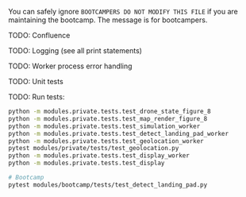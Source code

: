 
You can safely ignore `BOOTCAMPERS DO NOT MODIFY THIS FILE` if you are maintaining the bootcamp. The message is for bootcampers.

TODO: Confluence

TODO: Logging (see all print statements)

TODO: Worker process error handling

TODO: Unit tests

TODO: Run tests:

```bash
python -m modules.private.tests.test_drone_state_figure_8
python -m modules.private.tests.test_map_render_figure_8
python -m modules.private.tests.test_simulation_worker
python -m modules.private.tests.test_detect_landing_pad_worker
python -m modules.private.tests.test_geolocation_worker
pytest modules/private/tests/test_geolocation.py
python -m modules.private.tests.test_display_worker
python -m modules.private.tests.test_display

# Bootcamp
pytest modules/bootcamp/tests/test_detect_landing_pad.py
```

